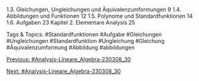1.3. Gleichungen, Ungleichungen und Äquivalenzumformungen 9
1.4. Abbildungen und Funktionen 12
1.5. Polynome und Standardfunktionen 14
1.6. Aufgaben 23
Kapitel 2. Elementare Analysis 25

   Tags & Topics:
   #Standardfunktionen
   #Aufgabe
   #Gleichungen
   #Ungleichungen
   #Standardfunktion
   #Ungleichung
   #Gleichung
   #Äquivalenzumformung
   #Abbildung
   #abbildungen

[Previous: #Analysis-Lineare_Algebra-230308_30](Analysis-Lineare_Algebra-230308_30.md)

[Next: #Analysis-Lineare_Algebra-230308_30](Analysis-Lineare_Algebra-230308_30.md)
